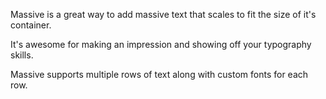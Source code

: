 Massive is a great way to add massive text that scales to fit the size of it's container. 

It's awesome for making an impression and showing off your typography skills.

Massive supports multiple rows of text along with custom fonts for each row. 

